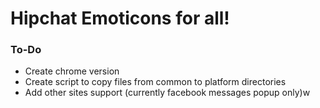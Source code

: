 # Hipchat Emoticons for all! #

### To-Do ###
* Create chrome version
* Create script to copy files from common to platform directories
* Add other sites support (currently facebook messages popup only)w